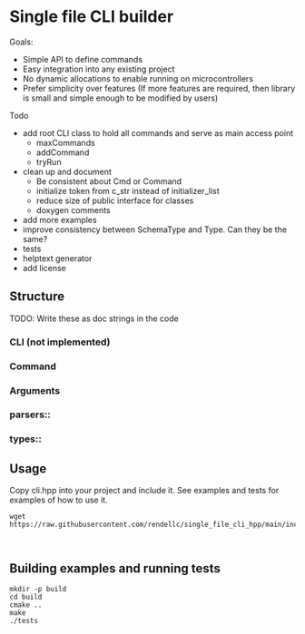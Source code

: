 # Single file CLI builder

Goals:
- Simple API to define commands
- Easy integration into any existing project
- No dynamic allocations to enable running on microcontrollers
- Prefer simplicity over features (If more features are required, then library is small and simple enough to be modified by users)


Todo
- add root CLI class to hold all commands and serve as main access point
    - maxCommands
    - addCommand
    - tryRun
- clean up and document
    - Be consistent about Cmd or Command
    - initialize token from c_str instead of initializer_list
    - reduce size of public interface for classes
    - doxygen comments
- add more examples
- improve consistency between SchemaType and Type. Can they be the same?
- tests
- helptext generator
- add license

## Structure

TODO: Write these as doc strings in the code

### CLI (not implemented)

### Command

### Arguments

### parsers::

### types::

## Usage

Copy cli.hpp into your project and include it. See examples and tests for examples of
how to use it.
```
wget https://raw.githubusercontent.com/rendellc/single_file_cli_hpp/main/include/cli/cli.hpp
```


```


```

## Building examples and running tests

```
mkdir -p build
cd build
cmake ..
make
./tests
```

